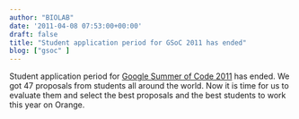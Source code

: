 ```yaml
---
author: "BIOLAB"
date: '2011-04-08 07:53:00+00:00'
draft: false
title: "Student application period for GSoC 2011 has ended"
blog: ["gsoc" ]
---
```


Student application period for [Google Summer of Code 2011](http://socghop.appspot.com/gsoc/homepage/google/gsoc2011) has ended. We got 47 proposals from students all around the world. Now it is time for us to evaluate them and select the best proposals and the best students to work this year on Orange.
